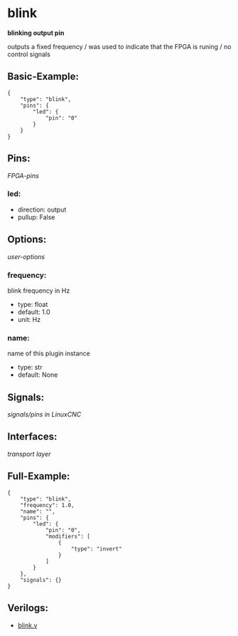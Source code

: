 # blink
**blinking output pin**

outputs a fixed frequency / was used to indicate that the FPGA is runing / no control signals

## Basic-Example:
```
{
    "type": "blink",
    "pins": {
        "led": {
            "pin": "0"
        }
    }
}
```

## Pins:
*FPGA-pins*
### led:

 * direction: output
 * pullup: False


## Options:
*user-options*
### frequency:
blink frequency in Hz

 * type: float
 * default: 1.0
 * unit: Hz

### name:
name of this plugin instance

 * type: str
 * default: None


## Signals:
*signals/pins in LinuxCNC*


## Interfaces:
*transport layer*


## Full-Example:
```
{
    "type": "blink",
    "frequency": 1.0,
    "name": "",
    "pins": {
        "led": {
            "pin": "0",
            "modifiers": [
                {
                    "type": "invert"
                }
            ]
        }
    },
    "signals": {}
}
```

## Verilogs:
 * [blink.v](blink.v)
